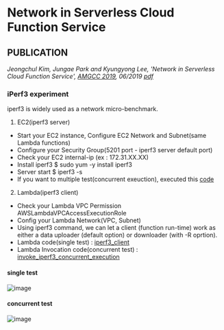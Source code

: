 # Network in Serverless Cloud Function Service
## PUBLICATION
_Jeongchul Kim, Jungae Park and Kyungyong Lee, 'Network in Serverless Cloud Function Service',
[AMGCC 2019](http://htcaas.kisti.re.kr/wiki/index.php/AMGCC19), 06/2019 [pdf]()_

### iPerf3 experiment
iperf3 is widely used as a network micro-benchmark.
1. EC2(iperf3 server)
 - Start your EC2 instance, Configure EC2 Network and Subnet(same Lambda functions)
 - Configure your Security Group(5201 port - iperf3 server default port)
 - Check your EC2 internal-ip (ex : 172.31.XX.XX)
 - Install iperf3 
   $ sudo yum -y install iperf3
 - Server start
   $ iperf3 -s 
 - If you want to multiple test(concurrent exeuction), executed this [code](https://github.com/kmu-bigdata/faas-network/blob/master/ec2/iperf3_server/restart_iperf_server.sh)

2. Lambda(iperf3 client)
 - Check your Lambda VPC Permission AWSLambdaVPCAccessExecutionRole
 - Config your Lambda Network(VPC, Subnet)
 - Using iperf3 command, we can let a client (function run-time) work as either a data uploader (default option) or downloader (with -R oprtion).
 - Lambda code(single test) : [iperf3_client](https://github.com/kmu-bigdata/faas-network/tree/master/lambda/iperf3_client)
 - Lambda Invocation code(concurrent test) : [invoke_iperf3_concurrent_execution](https://github.com/kmu-bigdata/faas-network/blob/master/lambda/invoke_iperf3_concurrent_execution/lambda_function.py)

#### single test
![image](https://user-images.githubusercontent.com/10591350/57977928-41614c00-7a3d-11e9-9692-99a66591ddbc.png)

#### concurrent test
![image](https://user-images.githubusercontent.com/10591350/57977954-c77d9280-7a3d-11e9-8962-be83320e7b6b.png)
